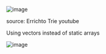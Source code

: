 ![image](https://user-images.githubusercontent.com/19663316/120860798-e0fdc280-c5a3-11eb-87c5-43cd58679a86.png)

source: Errichto Trie youtube

Using vectors instead of static arrays

![image](https://user-images.githubusercontent.com/19663316/120861343-caa43680-c5a4-11eb-9410-65a29347376f.png)

